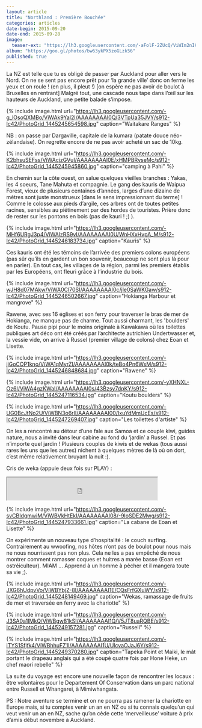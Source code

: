 ```yaml
---
layout: article
title: "Northland : Première Bouchée"
categories: articles
date-begin: 2015-09-20
date-end: 2015-09-28
image: 
  teaser-ext: "https://lh3.googleusercontent.com/-aFolF-2ZUcQ/ViWIm2nIKRI/AAAAAAAAJGI/C87RaW_JJzw/s912-Ic42/upload_-1.jpg"
album: "https://goo.gl/photos/bw63ykPX5zoGLzk56"
published: true
---
```


La NZ est telle que tu es obligé de passer par Auckland pour aller vers le Nord. On ne se sent pas encore prêt pour ‘la grande ville’ donc on ferme les yeux et on roule ! (en plus, il pleut !)   [on espère ne pas avoir de boulot à Bruxelles en rentrant] Malgré tout, une cascade nous tape dans l’œil sur les hauteurs de Auckland, une petite balade s’impose.

{% include image.html url="https://lh3.googleusercontent.com/-g_lOsoQXMBo/ViWAk9YaI2I/AAAAAAAAI0Q/3VTpUa35JVY/s912-Ic42/PhotoGrid_1445245654598.jpg" caption="Waitakare Ranges" %}

NB : on passe par Dargaville, capitale de la kumara (patate douce néo-zélandaise). On regrette encore de ne pas avoir acheté un sac de 10kg.

{% include image.html url="https://lh3.googleusercontent.com/-K2bhsuSEFss/ViWAcjzGVuI/AAAAAAAAI0E/xHMPBRyseMc/s912-Ic42/PhotoGrid_1445245945860.jpg" caption="camping à Pahi" %}

En chemin sur la côte ouest, on salue quelques vieilles branches : Yakas, les 4 soeurs, Tane Mahuta et compagnie.  Le gang des kauris de Waipua Forest, vieux de plusieurs centaines d’années, larges d’une dizaine de mètres sont juste monstrueux [dans le sens impressionnant du terme] ! Comme le colosse aux pieds d’argile, ces arbres ont de toutes petites racines, sensibles au piétinement par des hordes de touristes. Prière donc de rester sur les pontons en bois (pas de kauri ! ;) ).

{% include image.html url="https://lh3.googleusercontent.com/-MHf6URgJ3p4/ViWAlzRS9vI/AAAAAAAAI0U/WnHXxHvpA_M/s912-Ic42/PhotoGrid_1445246183734.jpg" caption="Kauris" %}

Ces kauris ont été les témoins de l’arrivée des premiers colons européens (pas sûr qu’ils en gardent un bon souvenir, beaucoup ne sont plus là pour en parler). En tout cas, les villages de la région, parmi les premiers établis par les Européens, ont fleuri grâce à l’industrie du bois.

{% include image.html url="https://lh3.googleusercontent.com/-wJH8d07MAkw/ViWA0Cl70SI/AAAAAAAAI0c/jle0SaWKGaw/s912-Ic42/PhotoGrid_1445246502667.jpg" caption="Hokianga Harbour et mangrove" %}

Rawene, avec ses 16 églises et son ferry pour traverser le bras de mer de Hokianga, ne manque pas de charme. Tout aussi charmant, les 'boulders' de Koutu. Pause pipi pour le moins originale à Kawakawa où les toilettes publiques art déco ont été créés par l’architecte autrichien Undertwasser et, la vessie vide, on arrive à Russel (premier village de colons) chez Eoan et Lisette.

{% include image.html url="https://lh3.googleusercontent.com/-jjGoCOP1kno/ViWA1qMyrZI/AAAAAAAAI0k/teBo4Pn6WsM/s912-Ic42/PhotoGrid_1445246848684.jpg" caption="Rawene" %}

{% include image.html url="https://lh3.googleusercontent.com/-yXHNXL-Oz6I/ViWA4gzKWaI/AAAAAAAAI0s/43Bzsy7dpKY/s912-Ic42/PhotoGrid_1445247116534.jpg" caption="Koutu boulders" %}

{% include image.html url="https://lh3.googleusercontent.com/-UG0BcJtNo2U/ViWBN3o6rII/AAAAAAAAI00/IxuYdMmUcEs/s912-Ic42/PhotoGrid_1445247269407.jpg" caption="Les toilettes d'artiste" %}

On les a rencontré au détour d’une fale aux Samoa et ce couple kiwi, guides nature, nous a invité dans leur cabine au fond du ‘jardin’  a Russel. Et pas n’importe quel  jardin ! Plusieurs couples de kiwis et de wekas (tous aussi rares les uns que les autres) nichent à quelques mètres de là où on dort, c’est même relativement bruyant la nuit :).


Cris de weka (appuie deux fois sur PLAY) :

<iframe src="https://drive.google.com/file/d/0BzIZ3dfuz-CENlMwT2plcmVIUDg/preview" width="400" height="60">
</iframe>

{% include image.html url="https://lh3.googleusercontent.com/-svCBIdgmwiM/ViWBVkHtEkI/AAAAAAAAI08/-9IoSDE2Mwg/s912-Ic42/PhotoGrid_1445247933661.jpg" caption="La cabane de Eoan et Lisette" %}

On expérimente un nouveau type d’hospitalité : le couch surfing. Contrairement au wwoofing, nos hôtes n’ont pas de boulot pour nous mais ne nous nourrissent pas non plus. Cela ne les a pas empêché de nous montrer comment ramasser coques et huitres a marée basse (Eoan est ostréiculteur). MIAM …  Apprend à un homme à pêcher et il mangera toute sa vie ;).

{% include image.html url="https://lh3.googleusercontent.com/-JXG6hUdpvVo/ViWBYbjZ-8I/AAAAAAAAI1E/CQsFrfGXuWY/s912-Ic42/PhotoGrid_1445248149469.jpg" caption="Wekas, ramassage de fruits de mer et traversée en ferry avec la chariotte" %}

{% include image.html url="https://lh3.googleusercontent.com/-J3SA0a1IMkQ/ViWBgw81kSI/AAAAAAAAI1Q/V5JT8uaRQBE/s912-Ic42/PhotoGrid_1445249157281.jpg" caption="Russell" %}

{% include image.html url="https://lh3.googleusercontent.com/-iTYS1Sfjfk4/ViWBhhuFZ1I/AAAAAAAAI1U/UlcvaOJaJ6Y/s912-Ic42/PhotoGrid_1445249370280.jpg" caption="Tapeka Point et Maiki, le mât portant le drapeau anglais qui a été coupé quatre fois par Hone Heke, un chef maori rebelle" %}

La suite du voyage est encore une nouvelle façon de rencontrer les locaux : être volontaires pour le Departement  Of Conservation dans un parc national entre Russell et Whangarei, à Mimiwhangata.

PS : Notre aventure se termine et on ne pourra pas ramener la chariotte en Europe mais, si tu comptes venir un an en NZ ou si tu connais quelqu’un qui veut venir un an en NZ, sache qu’on cède cette ‘merveilleuse’ voiture à prix d’amis début novembre à Auckland.
